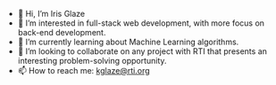 - 👋 Hi, I’m Iris Glaze
- 👀 I’m interested in full-stack web development, with more focus on back-end development.
- 🌱 I’m currently learning about Machine Learning algorithms.
- 💞️ I’m looking to collaborate on any project with RTI that presents an interesting problem-solving opportunity.
- 📫 How to reach me: kglaze@rti.org

<!---
kiglaze/kiglaze is a ✨ special ✨ repository because its `README.md` (this file) appears on your GitHub profile.
You can click the Preview link to take a look at your changes.
--->
